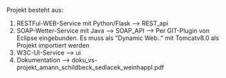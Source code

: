 Projekt besteht aus:
1. RESTFul-WEB-Service mit Python/Flask 	--> REST_api
2. SOAP-Wetter-Service mit Java 			--> SOAP_API
    --> Per GIT-Plugin von Eclipse eingebunden. Es muss als "Dynamic Web.." mit Tomcatv8.0 als Projekt importiert werden
4. W3C-UI-Service							--> ui
5. Dokumentation                            --> doku_vs-projekt_amann_schildbeck_sedlacek_weinhappl.pdf
